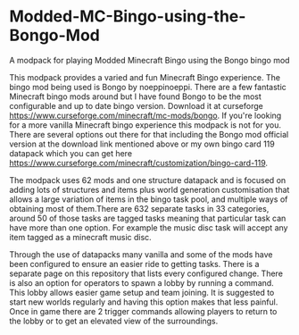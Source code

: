 # Modded-MC-Bingo-using-the-Bongo-Mod
A modpack for playing Modded Minecraft Bingo using the Bongo bingo mod

This modpack provides a varied and fun Minecraft Bingo experience. The bingo mod being used is Bongo by noeppinoeppi. There are a few fantastic Minecraft bingo mods around but I have found Bongo to be the most configurable and up to date bingo version. Download it at curseforge https://www.curseforge.com/minecraft/mc-mods/bongo. If you're looking for a more vanilla Minecraft bingo experience this modpack is not for you. There are several options out there for that including the Bongo mod official version at the download link mentioned above or my own bingo card 119 datapack which you can get here https://www.curseforge.com/minecraft/customization/bingo-card-119.

The modpack uses 62 mods and one structure datapack and is focused on adding lots of structures and items plus world generation customisation that allows a large variation of items in the bingo task pool, and multiple ways of obtaining most of them.There are 632 separate tasks in 33 categories, around 50 of those tasks are tagged tasks meaning that particular task can have more than one option. For example the music disc task will accept any item tagged as a minecraft music disc.

Through the use of datapacks many vanilla and some of the mods have been configured to ensure an easier ride to getting tasks. There is a separate page on this repository that lists every configured change. There is also an option for operators to spawn a lobby by running a command. This lobby allows easier game setup and team joining. It is suggested to start new worlds regularly and having this option makes that less painful. Once in game there are 2 trigger commands allowing players to return to the lobby or to get an elevated view of the surroundings.






